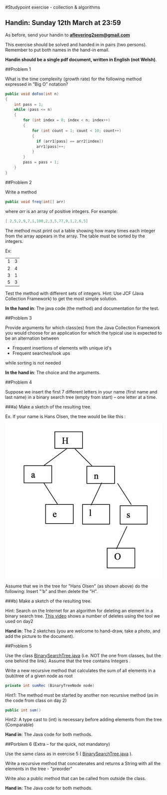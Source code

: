 #Studypoint exercise - collection & algorithms

## Handin: Sunday 12th March at 23:59
As before, send your handin to **aflevering2sem@gmail.com**

This exercise should be solved and handed in in pairs (two persons). Remember to put both names in the hand-in email.

**Handin should be a single pdf document, written in English (not Welsh)**.

##Problem 1

What is the time complexity (growth rate) for the following method expressed  in ”Big O” notation? 

```java
public void doFoo(int n)
{
	int pass = 1;
	while (pass <= n)
	{
		for (int index = 0; index < n; index++)
    	{
	   	 	for (int count = 1; count < 10; count++)
       	 	{
	 	      if (arr1[pass] == arr2[index])
              arr1[pass]++;
       		} 
    	} 
    	pass = pass + 1;
	}
}
```

##Problem 2

Write a method 

```java
public void freq(int[] arr)
```
where _arr_ is an array of positive integers. For example:

```java
[ 2,5,2,9,7,1,100,2,3,5,77,9,1,2,6,5]
```

The method must print out a table showing how many times each integer from the array appears in the array. The table must be sorted by the integers.  

Ex: 
<table>
	<tr><td>1</td><td>3</td>
	<tr><td>2</td><td>4</td>
	<tr><td>3</td><td>1</td>
	<tr><td>5</td><td>3</td>
</table>

Test the method with different sets of integers.
Hint: Use JCF (Java Collection Framework) to get the most simple solution.

**In the hand in**: The java code (the method) and  documentation for the test.

##Problem 3

Provide arguments for which class(es) from the Java Collection Framework you would choose for an application for which the typical use is expected to be an alternation between  
	
* Frequent insertions of elements with unique id's
* Frequent searches/look ups

while sorting is not needed

**In the hand in**: The choice and the arguments.

##Problem 4

Suppose we insert the first 7 different letters in your name (first name and last name) in a binary search tree (empty from start) – one letter at a time.

###a)
Make a sketch of the resulting tree. 


Ex. If your name is Hans Olsen, the tree would be like this :

![Image is lost](../img/hansolsen.png)

Assume that we in the tree for "Hans Olsen" (as shown above) do the following: Insert "'b" and then delete the "H".

###b)
Make a sketch of the resulting tree.

Hint: Search on the Internet for an algorithm for deleting an element in a binary search tree. [This video](https://www.youtube.com/watch?v=82cIlfCkCCw) shows a number of deletes using the tool we used on day2

**Hand in**: The 2 sketches (you are welcome to hand-draw, take a photo, and add the picture to the document).

##Problem  5

Use the class [BinarySearchTree.java](BinarySearchTree.java) (i.e. NOT the one from classes, but the one behind the link). Assume that the tree contains Integers .

Write a new recursive method that calculates the sum of all elements in a (sub)tree of a given node as root

```java
private int sumRec (BinaryTreeNode node)
```

Hint1: The method must be started by another non recursive method (as in the code from class on day 2)

```java
public int sum()
```

Hint2: A type cast to (int) is necessary before adding elements from the tree (Comparable) 

**Hand in**: The Java code for both methods.

##Porblem 6 (Extra – for the quick, not mandatory) 

Use the same class as in exercise 5 ( [BinarySearchTree.java](BinarySearchTree.java) ).

Write a recursive method that concatenates and returns a String with all the elements in the tree - "preorder" 

Write also a public method that can be called from outside the class.

**Hand in**: The Java code for both methods.
